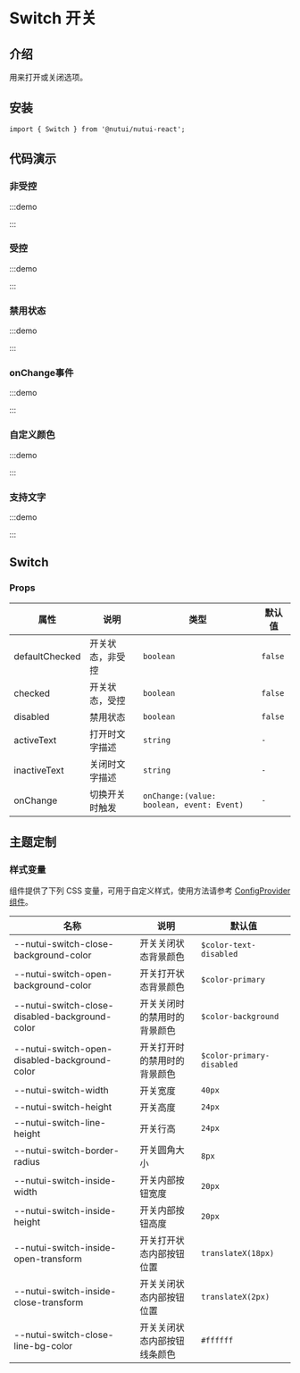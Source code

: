 # Switch 开关

## 介绍

用来打开或关闭选项。

## 安装

```tsx
import { Switch } from '@nutui/nutui-react';
```

## 代码演示

### 非受控

:::demo

<CodeBlock src='h5/demo1.tsx'></CodeBlock>

:::

### 受控

:::demo

<CodeBlock src='h5/demo2.tsx'></CodeBlock>

:::

### 禁用状态

:::demo

<CodeBlock src='h5/demo3.tsx'></CodeBlock>

:::

### onChange事件

:::demo

<CodeBlock src='h5/demo4.tsx'></CodeBlock>

:::

### 自定义颜色

:::demo

<CodeBlock src='h5/demo5.tsx'></CodeBlock>

:::

### 支持文字

:::demo

<CodeBlock src='h5/demo6.tsx'></CodeBlock>

:::

## Switch

### Props

| 属性 | 说明 | 类型 | 默认值 |
| --- | --- | --- | --- |
| defaultChecked | 开关状态，非受控 | `boolean` | `false` |
| checked | 开关状态，受控 | `boolean` | `false` |
| disabled | 禁用状态 | `boolean` | `false` |
| activeText | 打开时文字描述 | `string` | `-` |
| inactiveText | 关闭时文字描述 | `string` | `-` |
| onChange | 切换开关时触发 | `onChange:(value: boolean, event: Event)` | `-` |

## 主题定制

### 样式变量

组件提供了下列 CSS 变量，可用于自定义样式，使用方法请参考 [ConfigProvider 组件](#/zh-CN/component/configprovider)。

| 名称 | 说明 | 默认值 |
| --- | --- | --- |
| \--nutui-switch-close-background-color | 开关关闭状态背景颜色 | `$color-text-disabled` |
| \--nutui-switch-open-background-color | 开关打开状态背景颜色 | `$color-primary` |
| \--nutui-switch-close-disabled-background-color | 开关关闭时的禁用时的背景颜色 | `$color-background` |
| \--nutui-switch-open-disabled-background-color | 开关打开时的禁用时的背景颜色 | `$color-primary-disabled` |
| \--nutui-switch-width | 开关宽度 | `40px` |
| \--nutui-switch-height | 开关高度 | `24px` |
| \--nutui-switch-line-height | 开关行高 | `24px` |
| \--nutui-switch-border-radius | 开关圆角大小 | `8px` |
| \--nutui-switch-inside-width | 开关内部按钮宽度 | `20px` |
| \--nutui-switch-inside-height | 开关内部按钮高度 | `20px` |
| \--nutui-switch-inside-open-transform | 开关打开状态内部按钮位置 | `translateX(18px)` |
| \--nutui-switch-inside-close-transform | 开关关闭状态内部按钮位置 | `translateX(2px)` |
| \--nutui-switch-close-line-bg-color | 开关关闭状态内部按钮线条颜色 | `#ffffff` |